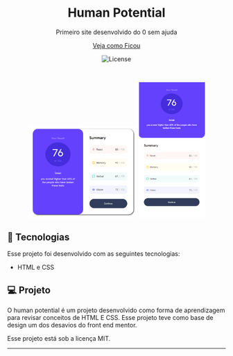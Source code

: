 <h1 align="center"> Human Potential</h1>

<p align="center">
Primeiro site desenvolvido do 0 sem ajuda
</p>

<p align="center">
  <a href="https://human-potential.vercel.app/" > Veja como Ficou</a>
</p>

<p align="center">
  <img alt="License" src="https://img.shields.io/static/v1?label=license&message=MIT&color=49AA26&labelColor=000000">
</p>

<br>

<p align="center">
  <img alt="rocketpay" src=".github/site-web.png" width="50%">
  <img alt="rocketpay" src=".github/site-mobile.png" width="30%">
  
</p>

## 🚀 Tecnologias

Esse projeto foi desenvolvido com as seguintes tecnologias:

- HTML e CSS

## 💻 Projeto

O human potential é um projeto desenvolvido como forma de aprendizagem para revisar conceitos de HTML E CSS. Esse projeto teve como base de design um dos desavios do front end mentor.


Esse projeto está sob a licença MIT.


---
